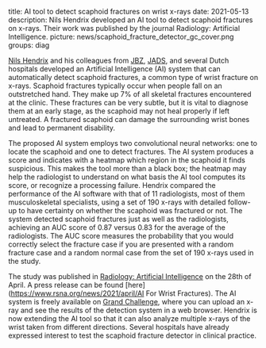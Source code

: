 title: AI tool to detect scaphoid fractures on wrist x-rays
date: 2021-05-13
description: Nils Hendrix developed an AI tool to detect scaphoid fractures on x-rays. Their work was published by the journal Radiology: Artificial Intelligence.
picture: news/scaphoid_fracture_detector_gc_cover.png
groups: diag

[Nils Hendrix](https://www.diagnijmegen.nl/people/nils-hendrix/) and his colleagues from [JBZ](https://www.jeroenboschziekenhuis.nl/), [JADS](https://www.jads.nl/), and several Dutch hospitals developed an Artificial Intelligence (AI) system that can automatically detect scaphoid fractures, a common type of wrist fracture on x-rays. Scaphoid fractures typically occur when people fall on an outstretched hand. They make up 7% of all skeletal fractures encountered at the clinic. These fractures can be very subtle, but it is vital to diagnose them at an early stage, as the scaphoid may not heal properly if left untreated. A fractured scaphoid can damage the surrounding wrist bones and lead to permanent disability.  

The proposed AI system employs two convolutional neural networks: one to locate the scaphoid and one to detect fractures. The AI system produces a score and indicates with a heatmap which region in the scaphoid it finds suspicious. This makes the tool more than a black box; the heatmap may help the radiologist to understand on what basis the AI tool computes its score, or recognize a processing failure. Hendrix compared the performance of the AI software with that of 11 radiologists, most of them musculoskeletal specialists, using a set of 190 x-rays with detailed follow-up to have certainty on whether the scaphoid was fractured or not. The system detected scaphoid fractures just as well as the radiologists, achieving an AUC score of 0.87 versus 0.83 for the average of the radiologists. The AUC score measures the probability that you would correctly select the fracture case if you are presented with a random fracture case and a random normal case from the set of 190 x-rays used in the study. 

The study was published in [Radiology: Artificial Intelligence](https://pubs.rsna.org/doi/10.1148/ryai.2021200260) on the 28th of April. A press release can be found [here](https://www.rsna.org/news/2021/april/AI For Wrist Fractures). The AI system is freely available on [Grand Challenge](https://grand-challenge.org/algorithms/scaphoid-fracture-detection/), where you can upload an x-ray and see the results of the detection system in a web browser. Hendrix is now extending the AI tool so that it can also analyze multiple x-rays of the wrist taken from different directions. Several hospitals have already expressed interest to test the scaphoid fracture detector in clinical practice. 

